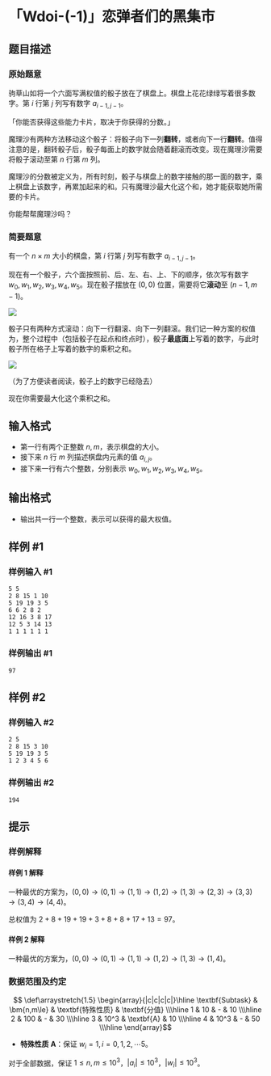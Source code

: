 # 「Wdoi-(-1)」恋弹者们的黑集市

## 题目描述

### 原始题意



驹草山如将一个六面写满权值的骰子放在了棋盘上。棋盘上花花绿绿写着很多数字。第 $i$ 行第 $j$ 列写有数字 $a_{i-1,j-1}$。

「你能否获得这些能力卡片，取决于你获得的分数。」

魔理沙有两种方法移动这个骰子：将骰子向下一列**翻转**，或者向下一行**翻转**。值得注意的是，翻转骰子后，骰子每面上的数字就会随着翻滚而改变。现在魔理沙需要将骰子滚动至第 $n$ 行第 $m$ 列。

魔理沙的分数被定义为，所有时刻，骰子与棋盘上的数字接触的那一面的数字，乘上棋盘上该数字，再累加起来的和。只有魔理沙最大化这个和，她才能获取她所需要的卡片。

你能帮帮魔理沙吗？

### 简要题意

有一个 $n\times m$ 大小的棋盘，第 $i$ 行第 $j$ 列写有数字 $a_{i-1,j-1}$。

现在有一个骰子，六个面按照前、后、左、右、上、下的顺序，依次写有数字 $w_0,w_1,w_2,w_3,w_4,w_5$。现在骰子摆放在 $(0,0)$ 位置，需要将它**滚动**至 $(n-1,m-1)$。

![](https://cdn.luogu.com.cn/upload/image_hosting/2l378eln.png)

骰子只有两种方式滚动：向下一行翻滚、向下一列翻滚。我们记一种方案的权值为，整个过程中（包括骰子在起点和终点时），骰子**最底面**上写着的数字，与此时骰子所在格子上写着的数字的乘积之和。

![](https://cdn.luogu.com.cn/upload/image_hosting/4jwvxax5.png)

（为了方便读者阅读，骰子上的数字已经隐去）

现在你需要最大化这个乘积之和。

## 输入格式

- 第一行有两个正整数 $n, m$，表示棋盘的大小。
- 接下来 $n$ 行 $m$ 列描述棋盘内元素的值 $a_{i,j}$。
- 接下来一行有六个整数，分别表示 $w_0,w_1,w_2,w_3,w_4,w_5$。

## 输出格式

- 输出共一行一个整数，表示可以获得的最大权值。

## 样例 #1

### 样例输入 #1
```
5 5
2 8 15 1 10
5 19 19 3 5
6 6 2 8 2
12 16 3 8 17
12 5 3 14 13
1 1 1 1 1 1
```

### 样例输出 #1

```
97
```

## 样例 #2

### 样例输入 #2
```
2 5
2 8 15 3 10
5 19 19 3 5
1 2 3 4 5 6
```

### 样例输出 #2

```
194
```

## 提示

### 样例解释

#### 样例 1 解释

一种最优的方案为，$(0,0)\to(0,1)\to(1,1)\to(1,2)\to(1,3)\to(2,3)\to(3,3)\to(3,4)\to(4,4)$。

总权值为 $2+8+19+19+3+8+8+17+13=97$。

#### 样例 2 解释

一种最优的方案为，$(0,0)\to(0,1)\to(1,1)\to(1,2)\to(1,3)\to(1,4)$。

### 数据范围及约定

$$
\def\arraystretch{1.5}
\begin{array}{|c|c|c|c|}\hline
\textbf{Subtask} & \bm{n,m\le} & \textbf{特殊性质} & \textbf{分值} \\\hline
1 & 10 & - & 10 \\\hline
2 & 100 & - & 30 \\\hline
3 & 10^3 & \textbf{A} & 10 \\\hline
4 & 10^3 & - & 50 \\\hline
\end{array}$$

- **特殊性质** $\textbf{A}$：保证 $w_i=1,i=0,1,2,\cdots 5$。

对于全部数据，保证 $1\le n,m\le 10^3$，$|a_i|\le 10^3$，$|w_i|\le 10^3$。

